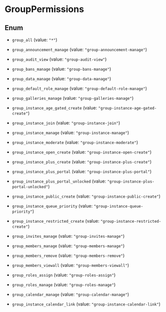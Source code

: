 

# GroupPermissions

## Enum


* `group_all` (value: `"*"`)

* `group_announcement_manage` (value: `"group-announcement-manage"`)

* `group_audit_view` (value: `"group-audit-view"`)

* `group_bans_manage` (value: `"group-bans-manage"`)

* `group_data_manage` (value: `"group-data-manage"`)

* `group_default_role_manage` (value: `"group-default-role-manage"`)

* `group_galleries_manage` (value: `"group-galleries-manage"`)

* `group_instance_age_gated_create` (value: `"group-instance-age-gated-create"`)

* `group_instance_join` (value: `"group-instance-join"`)

* `group_instance_manage` (value: `"group-instance-manage"`)

* `group_instance_moderate` (value: `"group-instance-moderate"`)

* `group_instance_open_create` (value: `"group-instance-open-create"`)

* `group_instance_plus_create` (value: `"group-instance-plus-create"`)

* `group_instance_plus_portal` (value: `"group-instance-plus-portal"`)

* `group_instance_plus_portal_unlocked` (value: `"group-instance-plus-portal-unlocked"`)

* `group_instance_public_create` (value: `"group-instance-public-create"`)

* `group_instance_queue_priority` (value: `"group-instance-queue-priority"`)

* `group_instance_restricted_create` (value: `"group-instance-restricted-create"`)

* `group_invites_manage` (value: `"group-invites-manage"`)

* `group_members_manage` (value: `"group-members-manage"`)

* `group_members_remove` (value: `"group-members-remove"`)

* `group_members_viewall` (value: `"group-members-viewall"`)

* `group_roles_assign` (value: `"group-roles-assign"`)

* `group_roles_manage` (value: `"group-roles-manage"`)

* `group_calendar_manage` (value: `"group-calendar-manage"`)

* `group_instance_calendar_link` (value: `"group-instance-calendar-link"`)



